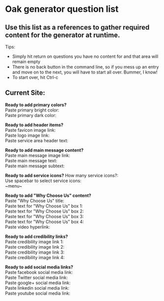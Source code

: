 # Oak generator question list  
## Use this list as a references to gather required content for the generator at runtime.  
Tips:
* Simply hit return on questions you have no content for and that area will remain empty
* There is no back button in the command line, so if you mess up an entry and move on to the next, you will have to start all over. Bummer, I know!
* To start over, hit Ctrl-c  

Current Site:
---
__Ready to add primary colors?__  
Paste primary bright color:  
Paste primary dark color:  

__Ready to add header items?__  
Paste favicon image link:  
Paste logo image link:  
Paste service area header text:    

__Ready to add main message content?__  
Paste main message image link:  
Paste main message text:  
Paste main message subtext:  

__Ready to add service icons?__
How many service icons?:  
Use spacebar to select service icons:    
~menu~

__Ready to add "Why Choose Us" content?__  
Paste "Why Choose Us" title:  
Paste text for "Why Choose Us" box 1:  
Paste text for "Why Choose Us" box 2:  
Paste text for "Why Choose Us" box 3:  
Paste text for "Why Choose Us" box 4:  
Paste video hyperlink:  

__Ready to add credibility links?__  
Paste credibility image link 1:  
Paste credibility image link 2:  
Paste credibility image link 3:  
Paste credibility image link 4:  

__Ready to add social media links?__  
Paste facebook social media link:  
Paste Twitter social media link:  
Paste google+ social media link:  
Paste linkedin social media link:  
Paste youtube social media link:  
